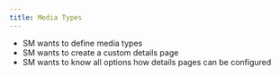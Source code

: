 ```yaml
---
title: Media Types
---
```


- SM wants to define media types
- SM wants to create a custom details page
- SM wants to know all options how details pages can be configured
